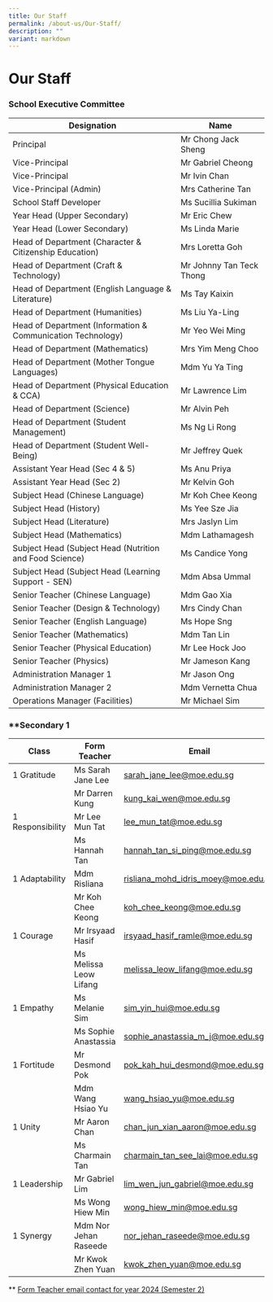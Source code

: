 ```yaml
---
title: Our Staff
permalink: /about-us/Our-Staff/
description: ""
variant: markdown
---
```

Our Staff
=========
### **School Executive Committee**

| **Designation**                                              | **Name**               |
| ------------------------------------------------------------- | ------------------------ |
| Principal                                                     | Mr Chong Jack Sheng      |
| Vice-Principal                                              |   Mr Gabriel Cheong       |
| Vice-Principal                                               |   Mr Ivin Chan       |
| Vice-Principal (Admin)                                              |   Mrs Catherine Tan       |
| School Staff Developer                                        | Ms Sucillia Sukiman        |
| Year Head (Upper Secondary)                                   | Mr Eric Chew           |
| Year Head (Lower Secondary)                                   | Ms Linda Marie           |
| Head of Department (Character & Citizenship Education)        | Mrs Loretta Goh          |
| Head of Department (Craft & Technology)                       | Mr Johnny Tan Teck Thong |
| Head of Department (English Language & Literature) | Ms Tay Kaixin            |
| Head of Department (Humanities)                               | Ms Liu Ya-Ling           |
| Head of Department (Information & Communication Technology)   | Mr Yeo Wei Ming          |
| Head of Department (Mathematics)                              | Mrs Yim Meng Choo          |
| Head of Department (Mother Tongue Languages)                  | Mdm Yu Ya Ting           |
| Head of Department (Physical Education & CCA)                 | Mr Lawrence Lim          |
| Head of Department (Science)                                  | Mr Alvin Peh             |
| Head of Department (Student Management)                                 | Ms Ng Li Rong            |
| Head of Department (Student Well-Being)                                 | Mr Jeffrey Quek           |
| Assistant Year Head (Sec 4 & 5)                         | Ms Anu Priya            |
| Assistant Year Head (Sec 2)                         | Mr Kelvin Goh            |
| Subject Head (Chinese Language)                               | Mr Koh Chee Keong        |
| Subject Head (History)                                        | Ms Yee Sze Jia           |
| Subject Head (Literature)                                     | Mrs Jaslyn Lim           |
| Subject Head (Mathematics)                                     | Mdm Lathamagesh            |
| Subject Head (Subject Head (Nutrition and Food Science)                                 | Ms Candice Yong            |
| Subject Head (Subject Head (Learning Support - SEN)                                 | Mdm Absa Ummal            |
| Senior Teacher (Chinese Language)                             | Mdm Gao Xia              |
| Senior Teacher (Design & Technology)                          | Mrs Cindy Chan           |
| Senior Teacher (English Language)                             | Ms Hope Sng              |
| Senior Teacher (Mathematics)                                  | Mdm Tan Lin              |
| Senior Teacher (Physical Education)                           | Mr Lee Hock Joo          |
| Senior Teacher (Physics)                                      | Mr Jameson Kang          |
| Administration Manager 1                                       | Mr Jason Ong             |
| Administration Manager 2                                      | Mdm Vernetta Chua             |
| Operations Manager (Facilities)                                         | Mr Michael Sim           |


### **Secondary 1

|Class                | Form Teacher               | Email                                      |
| --------           | --------                        | --------                                   |
| 1 Gratitude     |  Ms Sarah Jane Lee    | sarah_jane_lee@moe.edu.sg    |
|                         | Mr Darren Kung    | kung_kai_wen@moe.edu.sg     |
| 1 Responsibility     |  Mr Lee Mun Tat    | lee_mun_tat@moe.edu.sg   |
|                         | Ms Hannah Tan    | hannah_tan_si_ping@moe.edu.sg     |
| 1 Adaptability     |  Mdm Risliana    | risliana_mohd_idris_moey@moe.edu.sg   |
|                         | Mr Koh Chee Keong   | koh_chee_keong@moe.edu.sg     |
| 1 Courage     | Mr Irsyaad Hasif    | irsyaad_hasif_ramle@moe.edu.sg   |
|                         | Ms Melissa Leow Lifang    | melissa_leow_lifang@moe.edu.sg   |
| 1 Empathy     | Ms Melanie Sim    |sim_yin_hui@moe.edu.sg   |
|                         | Ms Sophie Anastassia    | sophie_anastassia_m_j@moe.edu.sg   |
| 1 Fortitude     | Mr Desmond Pok    | pok_kah_hui_desmond@moe.edu.sg   |
|                         | Mdm Wang Hsiao Yu    | wang_hsiao_yu@moe.edu.sg   |
| 1 Unity     | Mr Aaron Chan    | chan_jun_xian_aaron@moe.edu.sg   |
|                         | Ms Charmain Tan    | charmain_tan_see_lai@moe.edu.sg  |
| 1 Leadership     | Mr Gabriel Lim    | lim_wen_jun_gabriel@moe.edu.sg   |
|                         | Ms Wong Hiew Min    | wong_hiew_min@moe.edu.sg   |
| 1 Synergy     | Mdm Nor Jehan Raseede    | nor_jehan_raseede@moe.edu.sg   |
|                         | Mr Kwok Zhen Yuan    | kwok_zhen_yuan@moe.edu.sg   |
**
[Form Teacher email contact for year 2024 (Semester 2)](/files/form_teacher_email_2024_T3_Copy.pdf)